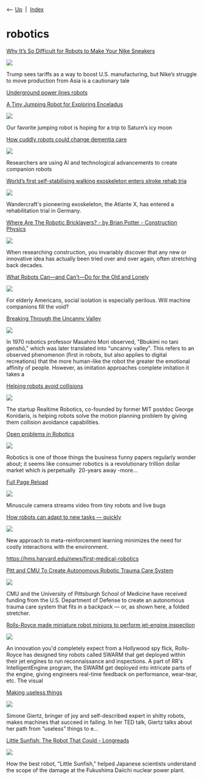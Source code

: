 <div class="nav">

⟵ [Up](index.html)  \|  [Index](index.html)

</div>

# robotics

<div class="cards">

<div class="card">

<div class="card-title">

[Why It’s So Difficult for Robots to Make Your Nike
Sneakers](https://www.wsj.com/economy/trade/why-its-so-difficult-for-robots-to-make-your-nike-sneakers-47b882b5?st=prfPFW&reflink=desktopwebshare_permalink)

</div>

<div class="card-image">

[![](https://images.wsj.net/im-86530209?width=1280&size=1)](https://www.wsj.com/economy/trade/why-its-so-difficult-for-robots-to-make-your-nike-sneakers-47b882b5?st=prfPFW&reflink=desktopwebshare_permalink)

</div>

Trump sees tariffs as a way to boost U.S. manufacturing, but Nike’s
struggle to move production from Asia is a cautionary tale

</div>

<div class="card">

<div class="card-title">

[Underground power lines
robots](https://spectrum.ieee.org/underground-power-lines-robots?share_id=8712595&socialux=facebook&utm_campaign=RebelMouse&utm_content=IEEE+Spectrum&utm_medium=social&utm_source=facebook&fbclid=IwY2xjawI_rKhleHRuA2FlbQIxMQABHarNJ2bxCFjVGLOTQlzs8msQp6vst9rl_pc36NjftHVX9xGwFobl26Gy2Q_aem_M8g6RlHzAfWozzsb8RDUAg)

</div>

</div>

<div class="card">

<div class="card-title">

[A Tiny Jumping Robot for Exploring
Enceladus](https://spectrum.ieee.org/a-jumping-robot-for-enceladus)

</div>

<div class="card-image">

[![](https://assets.rbl.ms/56612012/origin.png)](https://spectrum.ieee.org/a-jumping-robot-for-enceladus)

</div>

Our favorite jumping robot is hoping for a trip to Saturn’s icy moon

</div>

<div class="card">

<div class="card-title">

[How cuddly robots could change dementia
care](https://www.technologyreview.com/2024/05/17/1092604/how-cuddly-robots-could-change-dementia-care)

</div>

<div class="card-image">

[![](https://wp.technologyreview.com/wp-content/uploads/2024/05/B4N3H5-1.jpg?resize=1200,600)](https://www.technologyreview.com/2024/05/17/1092604/how-cuddly-robots-could-change-dementia-care)

</div>

Researchers are using AI and technological advancements to create
companion robots

</div>

<div class="card">

<div class="card-title">

[World’s first self-stabilising walking exoskeleton enters stroke rehab
tria](https://thenextweb.com/news/walking-exoskeleton-stroke-trial-wandercraft-atalante-x)

</div>

<div class="card-image">

[![](https://img-cdn.tnwcdn.com/image/tnw-blurple?filter_last=1&fit=1280%2C640&url=https%3A%2F%2Fcdn0.tnwcdn.com%2Fwp-content%2Fblogs.dir%2F1%2Ffiles%2F2023%2F09%2FUntitled-design-7.jpg&signature=0e9eed5038d1f1e5ae0895d589523025)](https://thenextweb.com/news/walking-exoskeleton-stroke-trial-wandercraft-atalante-x)

</div>

Wandercraft's pioneering exoskeleton, the Atlante X, has entered a
rehabilitation trial in Germany.

</div>

<div class="card">

<div class="card-title">

[Where Are The Robotic Bricklayers? - by Brian Potter - Construction
Physics](https://constructionphysics.substack.com/p/where-are-the-robotic-bricklayers)

</div>

<div class="card-image">

[![](https://substackcdn.com/image/fetch/w_1200,h_600,c_fill,f_jpg,q_auto:good,fl_progressive:steep,g_auto/https%3A%2F%2Fbucketeer-e05bbc84-baa3-437e-9518-adb32be77984.s3.amazonaws.com%2Fpublic%2Fimages%2F3975fb2b-12f1-407a-b215-a96cfa777141_719x436.png)](https://constructionphysics.substack.com/p/where-are-the-robotic-bricklayers)

</div>

When researching construction, you invariably discover that any new or
innovative idea has actually been tried over and over again, often
stretching back decades.

</div>

<div class="card">

<div class="card-title">

[What Robots Can—and Can’t—Do for the Old and
Lonely](https://www.newyorker.com/magazine/2021/05/31/what-robots-can-and-cant-do-for-the-old-and-lonely)

</div>

<div class="card-image">

[![](https://media.newyorker.com/photos/60a72fb7d018cb7899df0035/16:9/w_1280,c_limit/210531_r38419.jpg)](https://www.newyorker.com/magazine/2021/05/31/what-robots-can-and-cant-do-for-the-old-and-lonely)

</div>

For elderly Americans, social isolation is especially perilous. Will
machine companions fill the void?

</div>

<div class="card">

<div class="card-title">

[Breaking Through the Uncanny
Valley](https://theness.com/neurologicablog/index.php/breaking-through-the-uncanny-valley)

</div>

<div class="card-image">

[![](https://theness.com/neurologicablog/wp-content/uploads/sites/3/2021/03/creepy-girl-uncanny-valley.jpg)](https://theness.com/neurologicablog/index.php/breaking-through-the-uncanny-valley)

</div>

In 1970 robotics professor Masahiro Mori observed, "Bbukimi no tani
genshō," which was later translated into "uncanny valley". This refers
to an observed phenomenon (first in robots, but also applies to digital
recreations) that the more human-like the robot the greater the
emotional affinity of people. However, as imitation approaches complete
imitation it takes a

</div>

<div class="card">

<div class="card-title">

[Helping robots avoid
collisions](https://news.mit.edu/2020/realtime-robots-motion-0917)

</div>

<div class="card-image">

[![](https://news.mit.edu/sites/default/files/images/202009/MIT-RealtimeRobotics-01-press.jpg)](https://news.mit.edu/2020/realtime-robots-motion-0917)

</div>

The startup Realtime Robotics, co-founded by former MIT postdoc George
Konidaris, is helping robots solve the motion planning problem by giving
them collision avoidance capabilities.

</div>

<div class="card">

<div class="card-title">

[Open problems in
Robotics](https://scottlocklin.wordpress.com/2020/07/29/open-problems-in-robotics)

</div>

<div class="card-image">

[![](https://i0.wp.com/i.imgur.com/XHpLDGB.gif?fit=440%2C330&ssl=1)](https://scottlocklin.wordpress.com/2020/07/29/open-problems-in-robotics)

</div>

Robotics is one of those things the business funny papers regularly
wonder about; it seems like consumer robotics is a revolutionary
trillion dollar market which is perpetually  20-years away -more…

</div>

<div class="card">

<div class="card-title">

[Full Page
Reload](https://spectrum.ieee.org/automaton/robotics/robotics-hardware/uw-micro-camera)

</div>

<div class="card-image">

[![](https://spectrum.ieee.org/media-library/university-of-washington-microcamera-for-robots-and-bugs.jpg?id=25592026&width=1200&height=600&coordinates=0%2C103%2C0%2C104)](https://spectrum.ieee.org/automaton/robotics/robotics-hardware/uw-micro-camera)

</div>

Minuscule camera streams video from tiny robots and live bugs

</div>

<div class="card">

<div class="card-title">

[How robots can adapt to new tasks —
quickly](https://www.amazon.science/blog/how-robots-can-adapt-to-new-tasks-quickly)

</div>

<div class="card-image">

[![](https://assets.amazon.science/dims4/default/1d725b6/2147483647/strip/true/crop/4000x2100+0+75/resize/1200x630!/quality/90/?url=http%3A%2F%2Famazon-topics-brightspot.s3.amazonaws.com%2Fscience%2Fc3%2Fe9%2Fd4632cc648b7bd3c22a3a5eb80e1%2Fmql-arm.png)](https://www.amazon.science/blog/how-robots-can-adapt-to-new-tasks-quickly)

</div>

New approach to meta-reinforcement learning minimizes the need for
costly interactions with the environment.

</div>

<div class="card">

<div class="card-title">

<https://hms.harvard.edu/news/first-medical-robotics>

</div>

</div>

<div class="card">

<div class="card-title">

[Pitt and CMU To Create Autonomous Robotic Trauma Care
System](https://t.co/1Ixbqr32CN)

</div>

<div class="card-image">

[![](https://www.cs.cmu.edu/files/images/TRACIR-stretcher-concept.jpg)](https://t.co/1Ixbqr32CN)

</div>

CMU and the University of Pittsburgh School of Medicine have received
funding from the U.S. Department of Defense to create an autonomous
trauma care system that fits in a backpack — or, as shown here, a folded
stretcher.

</div>

<div class="card">

<div class="card-title">

[Rolls-Royce made miniature robot minions to perform jet-engine
inspection](http://www.yankodesign.com/2018/08/10/rolls-royce-made-miniature-robot-minions-to-perform-jet-engine-inspection)

</div>

<div class="card-image">

[![](https://www.yankodesign.com/images/design_news/2018/08/rolls-royce-made-miniature-robot-minions-to-perform-jet-engine-surveillance/rolls_royce_swarm_1.jpg)](http://www.yankodesign.com/2018/08/10/rolls-royce-made-miniature-robot-minions-to-perform-jet-engine-inspection)

</div>

An innovation you'd completely expect from a Hollywood spy flick,
Rolls-Royce has designed tiny robots called SWARM that get deployed
within their jet engines to run reconnaissance and inspections. A part
of RR's IntelligentEngine program, the SWARM get deployed into intricate
parts of the engine, giving engineers real-time feedback on performance,
wear-tear, etc. The visual

</div>

<div class="card">

<div class="card-title">

[Making useless
things](http://flowingdata.com/2018/05/11/making-useless-things)

</div>

<div class="card-image">

[![](https://i0.wp.com/flowingdata.com/wp-content/uploads/2018/05/Simone-Giertz.png?fit=1200%2C826&quality=100&ssl=1)](http://flowingdata.com/2018/05/11/making-useless-things)

</div>

Simone Giertz, bringer of joy and self-described expert in shitty
robots, makes machines that succeed in failing. In her TED talk, Giertz
talks about her path from “useless” things to e…

</div>

<div class="card">

<div class="card-title">

[Little Sunfish: The Robot That Could -
Longreads](https://t.co/ixtOlBTQs4?ssr=true)

</div>

<div class="card-image">

[![](https://i0.wp.com/longreads.com/wp-content/uploads/2018/04/ap_17166277872967-scaled.jpg?fit=2560%2C1727&ssl=1)](https://t.co/ixtOlBTQs4?ssr=true)

</div>

How the best robot, "Little Sunfish," helped Japanese scientists
understand the scope of the damage at the Fukushima Daiichi nuclear
power plant.

</div>

</div>
